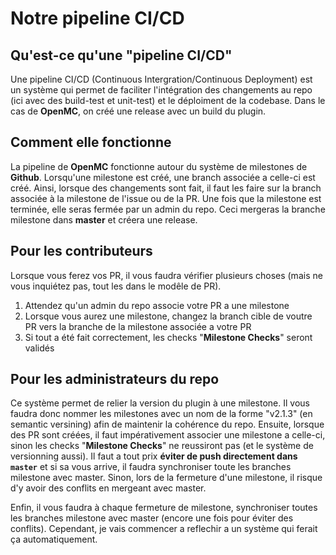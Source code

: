 # Notre pipeline CI/CD

## Qu'est-ce qu'une "pipeline CI/CD"

Une pipeline CI/CD (Continuous Intergration/Continuous Deployment) est un système qui permet de
faciliter l'intégration des changements au repo (ici avec des build-test et unit-test) et le déploiment de la codebase.
Dans le cas de **OpenMC**, on créé une release avec un build du plugin.

## Comment elle fonctionne

La pipeline de **OpenMC** fonctionne autour du système de milestones de **Github**.
Lorsqu'une milestone est créé, une branch associée a celle-ci est créé.
Ainsi, lorsque des changements sont fait, il faut les faire sur la branch associée à la milestone de l'issue ou de la PR.
Une fois que la milestone est terminée, elle seras fermée par un admin du repo.
Ceci mergeras la branche milestone dans **master** et créera une release.

## Pour les contributeurs

Lorsque vous ferez vos PR, il vous faudra vérifier plusieurs choses (mais ne vous inquiétez pas, tout les dans le modêle de PR).
1. Attendez qu'un admin du repo associe votre PR a une milestone
2. Lorsque vous aurez une milestone, changez la branch cible de voutre PR vers la branche de la milestone associée a votre PR
3. Si tout a été fait correctement, les checks "**Milestone Checks**" seront validés

## Pour les administrateurs du repo

Ce système permet de relier la version du plugin à une milestone.
Il vous faudra donc nommer les milestones avec un nom de la forme "v2.1.3" (en semantic versining) afin de maintenir la cohérence du repo.
Ensuite, lorsque des PR sont créées, il faut impérativement associer une milestone a celle-ci, sinon les checks "**Milestone Checks**" ne reussiront pas (et le système de versionning aussi).
Il faut a tout prix **éviter de push directement dans `master`** et si sa vous arrive, il faudra synchroniser toute les branches milestone avec master.
Sinon, lors de la fermeture d'une milestone, il risque d'y avoir des conflits en mergeant avec master.

Enfin, il vous faudra à chaque fermeture de milestone, synchroniser toutes les branches milestone avec master (encore une fois pour éviter des conflits).
Cependant, je vais commencer a reflechir a un système qui ferait ça automatiquement.
